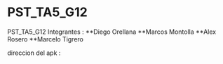 # PST_TA5_G12
PST_TA5_G12
Integrantes :
**Diego Orellana
**Marcos Montolla
**Alex Rosero
**Marcelo Tigrero

direccion del apk : 
